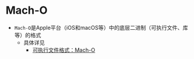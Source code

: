 # Mach-O

* `Mach-O`是Apple平台（iOS和macOS等）中的底层二进制（可执行文件、库等）的格式
  * 具体详见
    * [可执行文件格式：Mach-O](https://book.crifan.org/books/exec_file_format_macho/website/)
